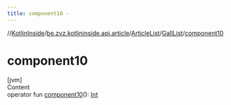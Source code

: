 ```yaml
---
title: component10 -
---
```

//[KotlinInside](../../../index.md)/[be.zvz.kotlininside.api.article](../../index.md)/[ArticleList](../index.md)/[GallList](index.md)/[component10](component10.md)



# component10  
[jvm]  
Content  
operator fun [component10](component10.md)(): [Int](https://kotlinlang.org/api/latest/jvm/stdlib/kotlin/-int/index.html)  



